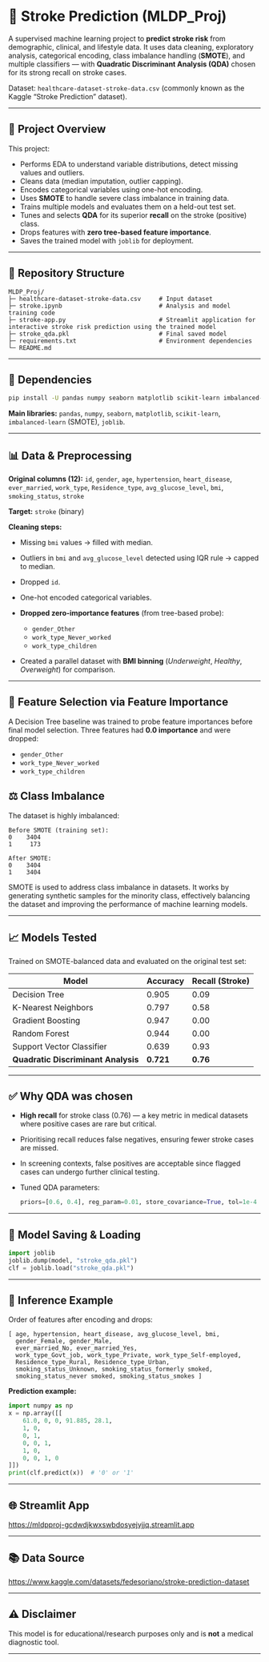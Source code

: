 # 🧠 Stroke Prediction (MLDP\_Proj)

A supervised machine learning project to **predict stroke risk** from demographic, clinical, and lifestyle data.
It uses data cleaning, exploratory analysis, categorical encoding, class imbalance handling (**SMOTE**), and multiple classifiers — with **Quadratic Discriminant Analysis (QDA)** chosen for its strong recall on stroke cases.

Dataset: `healthcare-dataset-stroke-data.csv` (commonly known as the Kaggle “Stroke Prediction” dataset).

---

## 🚀 Project Overview

This project:

* Performs EDA to understand variable distributions, detect missing values and outliers.
* Cleans data (median imputation, outlier capping).
* Encodes categorical variables using one-hot encoding.
* Uses **SMOTE** to handle severe class imbalance in training data.
* Trains multiple models and evaluates them on a held-out test set.
* Tunes and selects **QDA** for its superior **recall** on the stroke (positive) class.
* Drops features with **zero tree-based feature importance**.
* Saves the trained model with `joblib` for deployment.

---

## 📂 Repository Structure

```
MLDP_Proj/
├─ healthcare-dataset-stroke-data.csv     # Input dataset
├─ stroke.ipynb                           # Analysis and model training code
├─ stroke-app.py                          # Streamlit application for interactive stroke risk prediction using the trained model
├─ stroke_qda.pkl                         # Final saved model
├─ requirements.txt                       # Environment dependencies
└─ README.md
```

---

## 🧰 Dependencies

```bash
pip install -U pandas numpy seaborn matplotlib scikit-learn imbalanced-learn joblib
```

**Main libraries:**
`pandas`, `numpy`, `seaborn`, `matplotlib`, `scikit-learn`, `imbalanced-learn` (SMOTE), `joblib`.

---

## 📊 Data & Preprocessing

**Original columns (12):**
`id`, `gender`, `age`, `hypertension`, `heart_disease`, `ever_married`, `work_type`, `Residence_type`, `avg_glucose_level`, `bmi`, `smoking_status`, `stroke`

**Target:** `stroke` (binary)

**Cleaning steps:**

* Missing `bmi` values → filled with median.
* Outliers in `bmi` and `avg_glucose_level` detected using IQR rule → capped to median.
* Dropped `id`.
* One-hot encoded categorical variables.
* **Dropped zero-importance features** (from tree-based probe):

  * `gender_Other`
  * `work_type_Never_worked`
  * `work_type_children`
* Created a parallel dataset with **BMI binning** (*Underweight*, *Healthy*, *Overweight*) for comparison.

---
## 🔎 Feature Selection via Feature Importance

A Decision Tree baseline was trained to probe feature importances before final model selection. Three features had **0.0 importance** and were dropped:

* `gender_Other`
* `work_type_Never_worked`
* `work_type_children`

## ⚖️ Class Imbalance

The dataset is highly imbalanced:

```
Before SMOTE (training set):
0    3404
1     173

After SMOTE:
0    3404
1    3404
```

 SMOTE is used to address class imbalance in datasets. It works by generating synthetic samples for the minority class, effectively balancing the dataset and improving the performance of machine learning models. 

---

## 📈 Models Tested

Trained on SMOTE-balanced data and evaluated on the original test set:

| Model                               | Accuracy  | Recall (Stroke) |
| ----------------------------------- | --------- | --------------- |
| Decision Tree                       | 0.905     | 0.09            |
| K-Nearest Neighbors                 | 0.797     | 0.58            |
| Gradient Boosting                   | 0.947     | 0.00            |
| Random Forest                       | 0.944     | 0.00            |
| Support Vector Classifier           | 0.639     | 0.93            |
| **Quadratic Discriminant Analysis** | **0.721** | **0.76**        |

---

## ✅ Why QDA was chosen

* **High recall** for stroke class (0.76) — a key metric in medical datasets where positive cases are rare but critical.
* Prioritising recall reduces false negatives, ensuring fewer stroke cases are missed.
* In screening contexts, false positives are acceptable since flagged cases can undergo further clinical testing.
* Tuned QDA parameters:

  ```python
  priors=[0.6, 0.4], reg_param=0.01, store_covariance=True, tol=1e-4
  ```

---



## 💾 Model Saving & Loading

```python
import joblib
joblib.dump(model, "stroke_qda.pkl")
clf = joblib.load("stroke_qda.pkl")
```

---

## 🔮 Inference Example

Order of features after encoding and drops:

```
[ age, hypertension, heart_disease, avg_glucose_level, bmi,
  gender_Female, gender_Male,
  ever_married_No, ever_married_Yes,
  work_type_Govt_job, work_type_Private, work_type_Self-employed,
  Residence_type_Rural, Residence_type_Urban,
  smoking_status_Unknown, smoking_status_formerly smoked,
  smoking_status_never smoked, smoking_status_smokes ]
```

**Prediction example:**

```python
import numpy as np
x = np.array([[
    61.0, 0, 0, 91.885, 28.1,
    1, 0,
    0, 1,
    0, 0, 1,
    1, 0,
    0, 0, 1, 0
]])
print(clf.predict(x))  # '0' or '1'
```

---

## 🌐 Streamlit App

https://mldpproj-gcdwdjkwxswbdosyejvjjq.streamlit.app

---

## 📚 Data Source

https://www.kaggle.com/datasets/fedesoriano/stroke-prediction-dataset

---

## ⚠️ Disclaimer

This model is for educational/research purposes only and is **not** a medical diagnostic tool.

---

